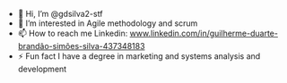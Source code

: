 - 👋 Hi, I’m @gdsilva2-stf
- 👀 I’m interested in Agile methodology and scrum
- 📫 How to reach me Linkedin: www.linkedin.com/in/guilherme-duarte-brandão-simões-silva-437348183
- ⚡ Fun fact I have a degree in marketing and systems analysis and development

<!---
gdsilva2-stf/gdsilva2-stf is a ✨ special ✨ repository because its `README.md` (this file) appears on your GitHub profile.
You can click the Preview link to take a look at your changes.
--->
